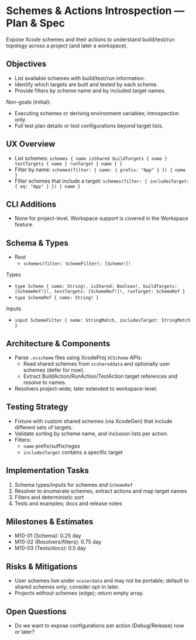 # Schemes & Actions Introspection — Plan & Spec

Expose Xcode schemes and their actions to understand build/test/run topology across a project (and later a workspace).

## Objectives

- List available schemes with build/test/run information.
- Identify which targets are built and tested by each scheme.
- Provide filters by scheme name and by included target names.

Non-goals (initial):
- Executing schemes or deriving environment variables; introspection only.
- Full test plan details or test configurations beyond target lists.

## UX Overview

- List schemes: `schemes { name isShared buildTargets { name } testTargets { name } runTarget { name } }`
- Filter by name: `schemes(filter: { name: { prefix: "App" } }) { name }`
- Filter schemes that include a target: `schemes(filter: { includesTarget: { eq: "App" } }) { name }`

## CLI Additions

- None for project-level. Workspace support is covered in the Workspace feature.

## Schema & Types

- Root
  - `schemes(filter: SchemeFilter): [Scheme!]!`

Types
- `type Scheme { name: String!, isShared: Boolean!, buildTargets: [SchemeRef!]!, testTargets: [SchemeRef!]!, runTarget: SchemeRef }`
- `type SchemeRef { name: String! }`

Inputs
- `input SchemeFilter { name: StringMatch, includesTarget: StringMatch }`

## Architecture & Components

- Parse `.xcscheme` files using XcodeProj `XCScheme` APIs:
  - Read shared schemes from `xcshareddata` and optionally user schemes (defer for now).
  - Extract BuildAction/RunAction/TestAction target references and resolve to names.
- Resolvers project-wide; later extended to workspace-level.

## Testing Strategy

- Fixture with custom shared schemes (via XcodeGen) that include different sets of targets.
- Validate sorting by scheme name, and inclusion lists per action.
- Filters:
  - `name` prefix/suffix/regex
  - `includesTarget` contains a specific target

## Implementation Tasks

1) Schema types/inputs for schemes and `SchemeRef`
2) Resolver to enumerate schemes, extract actions and map target names
3) Filters and deterministic sort
4) Tests and examples; docs and release notes

## Milestones & Estimates

- M10-01 (Schema): 0.25 day
- M10-02 (Resolvers/filters): 0.75 day
- M10-03 (Tests/docs): 0.5 day

## Risks & Mitigations

- User schemes live under `xcuserdata` and may not be portable; default to shared schemes only; consider opt-in later.
- Projects without schemes (edge); return empty array.

## Open Questions

- Do we want to expose configurations per action (Debug/Release) now or later?

